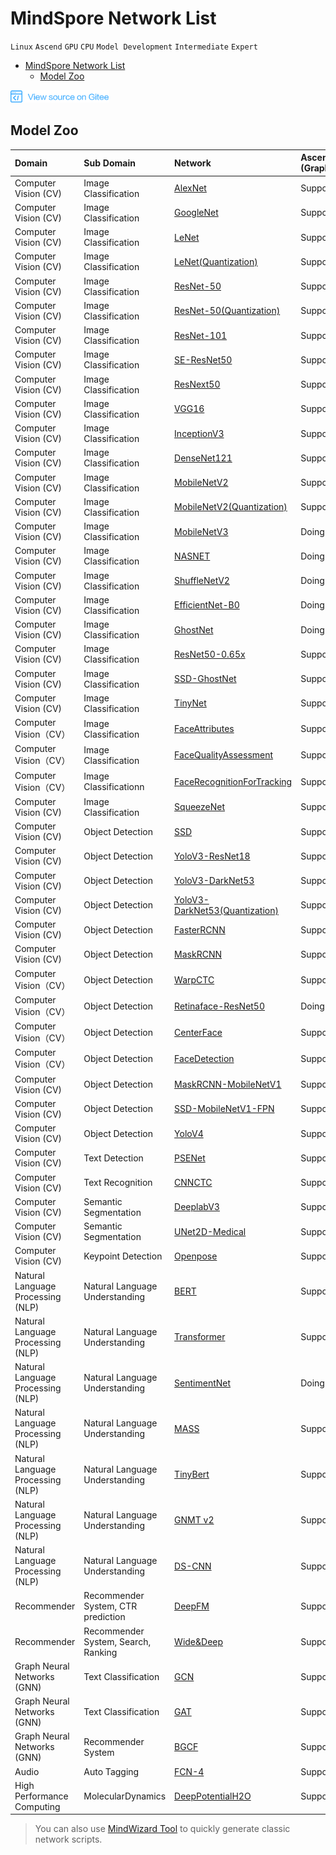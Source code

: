 # MindSpore Network List

`Linux` `Ascend` `GPU` `CPU` `Model Development` `Intermediate` `Expert`

<!-- TOC -->

- [MindSpore Network List](#mindspore-network-list)
    - [Model Zoo](#model-zoo)

<!-- /TOC -->

<a href="https://gitee.com/mindspore/docs/blob/master/docs/note/source_en/network_list_ms.md" target="_blank"><img src="./_static/logo_source.png"></a>

## Model Zoo

|  Domain | Sub Domain    | Network                                   | Ascend (Graph) | Ascend (PyNative) | GPU (Graph) | GPU (PyNative)| CPU (Graph) | CPU (PyNative)
|:------   |:------| :-----------                               |:------   |:------   |:------  |:------  |:----- |:-----
|Computer Vision (CV) | Image Classification  | [AlexNet](https://gitee.com/mindspore/mindspore/blob/master/model_zoo/official/cv/alexnet/src/alexnet.py)          |  Supported |  Supported |  Supported |  Supported | Doing | Doing
| Computer Vision (CV)  | Image Classification  | [GoogleNet](https://gitee.com/mindspore/mindspore/blob/master/model_zoo/official/cv/googlenet/src/googlenet.py)    |  Supported     |  Supported | Supported |  Supported | Doing | Doing
| Computer Vision (CV)  | Image Classification  | [LeNet](https://gitee.com/mindspore/mindspore/blob/master/model_zoo/official/cv/lenet/src/lenet.py)              |  Supported |  Supported |  Supported |  Supported | Supported | Supported
| Computer Vision (CV)  | Image Classification  | [LeNet(Quantization)](https://gitee.com/mindspore/mindspore/blob/master/model_zoo/official/cv/lenet_quant/src/lenet_fusion.py)      |  Supported |  Doing |  Supported |  Doing | Doing | Doing
| Computer Vision (CV)  | Image Classification  | [ResNet-50](https://gitee.com/mindspore/mindspore/blob/master/model_zoo/official/cv/resnet/src/resnet.py)          |  Supported |  Supported |  Supported |  Supported | Doing | Doing
| Computer Vision (CV)  | Image Classification  | [ResNet-50(Quantization)](https://gitee.com/mindspore/mindspore/blob/master/model_zoo/official/cv/resnet50_quant/models/resnet_quant.py)          |  Supported |  Doing |  Doing |  Doing | Doing | Doing
|Computer Vision (CV)  | Image Classification  | [ResNet-101](https://gitee.com/mindspore/mindspore/blob/master/model_zoo/official/cv/resnet/src/resnet.py)       |  Supported |  Supported | Supported |  Supported | Doing | Doing
|Computer Vision (CV)  | Image Classification  | [SE-ResNet50](https://gitee.com/mindspore/mindspore/blob/master/model_zoo/official/cv/resnet/src/resnet.py)      |  Supported | Supported | Doing | Doing | Doing | Doing
|Computer Vision (CV)  | Image Classification  | [ResNext50](https://gitee.com/mindspore/mindspore/blob/master/model_zoo/official/cv/resnext50/src/image_classification.py)     |  Supported |  Supported | Supported |  Supported | Doing | Doing
| Computer Vision (CV)  | Image Classification  | [VGG16](https://gitee.com/mindspore/mindspore/blob/master/model_zoo/official/cv/vgg16/src/vgg.py)                |  Supported |  Supported |  Supported |  Supported | Doing | Doing
| Computer Vision (CV)  | Image Classification  | [InceptionV3](https://gitee.com/mindspore/mindspore/blob/master/model_zoo/official/cv/inceptionv3/src/inception_v3.py)                |  Supported |  Supported |  Doing |  Doing | Doing | Doing
| Computer Vision (CV)  | Image Classification  | [DenseNet121](https://gitee.com/mindspore/mindspore/blob/master/model_zoo/official/cv/densenet121/src/network/densenet.py) |  Supported |  Supported |  Doing |  Doing | Doing | Doing
| Computer Vision (CV)  | Image Classification  | [MobileNetV2](https://gitee.com/mindspore/mindspore/blob/master/model_zoo/official/cv/mobilenetv2/src/mobilenetV2.py)      |  Supported |  Supported |  Supported |  Supported | Doing | Doing
| Computer Vision (CV)  | Image Classification  | [MobileNetV2(Quantization)](https://gitee.com/mindspore/mindspore/blob/master/model_zoo/official/cv/mobilenetv2_quant/src/mobilenetV2.py)   |  Supported |  Doing |  Supported |  Doing | Doing | Doing
| Computer Vision (CV)  | Image Classification  | [MobileNetV3](https://gitee.com/mindspore/mindspore/blob/master/model_zoo/official/cv/mobilenetv3/src/mobilenetV3.py)  |  Doing |  Doing |  Supported |  Supported | Doing | Doing
| Computer Vision (CV)  | Image Classification  | [NASNET](https://gitee.com/mindspore/mindspore/blob/master/model_zoo/official/cv/nasnet/src/nasnet_a_mobile.py) |  Doing |  Doing |  Supported |  Supported | Doing | Doing
| Computer Vision (CV)  | Image Classification  | [ShuffleNetV2](https://gitee.com/mindspore/mindspore/blob/master/model_zoo/official/cv/shufflenetv2/src/shufflenetv2.py) |  Doing |  Doing |  Supported |  Supported | Doing | Doing
| Computer Vision (CV)  | Image Classification  | [EfficientNet-B0](https://gitee.com/mindspore/mindspore/blob/master/model_zoo/official/cv/efficientnet/src/efficientnet.py) |  Doing |  Doing |  Supported |  Supported | Doing | Doing
| Computer Vision (CV)  | Image Classification  | [GhostNet](https://gitee.com/mindspore/mindspore/blob/master/model_zoo/research/cv/ghostnet/src/ghostnet.py) |  Doing |  Doing |  Supported |  Supported | Doing | Doing
| Computer Vision (CV)  | Image Classification  | [ResNet50-0.65x](https://gitee.com/mindspore/mindspore/blob/master/model_zoo/research/cv/resnet50_adv_pruning/src/resnet_imgnet.py) |  Supported |  Supported |  Doing |  Doing | Doing | Doing
| Computer Vision (CV)  | Image Classification  | [SSD-GhostNet](https://gitee.com/mindspore/mindspore/blob/master/model_zoo/research/cv/ssd_ghostnet/src/ssd_ghostnet.py) |  Supported |  Doing |  Doing |  Doing | Doing | Doing
| Computer Vision (CV)  | Image Classification  | [TinyNet](https://gitee.com/mindspore/mindspore/blob/master/model_zoo/research/cv/tinynet/src/tinynet.py) |  Supported |  Doing |  Doing |  Doing | Doing | Doing
 Computer Vision（CV） | Image Classification  | [FaceAttributes](https://gitee.com/mindspore/mindspore/blob/master/model_zoo/research/cv/FaceAttribute/src/FaceAttribute/resnet18.py)     |  Supported |  Doing |  Doing |  Doing | Doing | Doing
| Computer Vision（CV） | Image Classification  | [FaceQualityAssessment](https://gitee.com/mindspore/mindspore/blob/master/model_zoo/research/cv/FaceQualityAssessment/src/face_qa.py)     |  Supported |  Doing |  Doing |  Doing | Doing | Doing
| Computer Vision（CV） | Image Classificationn  | [FaceRecognitionForTracking](https://gitee.com/mindspore/mindspore/blob/master/model_zoo/research/cv/FaceRecognitionForTracking/src/reid.py)     |  Supported |  Doing |  Doing |  Doing | Doing | Doing
| Computer Vision (CV)  | Image Classification  | [SqueezeNet](https://gitee.com/mindspore/mindspore/blob/master/model_zoo/official/cv/squeezenet/src/squeezenet.py) |  Supported |  Doing |  Doing |  Doing | Doing | Doing
|Computer Vision (CV)  | Object Detection  | [SSD](https://gitee.com/mindspore/mindspore/blob/master/model_zoo/official/cv/ssd/src/ssd.py)                   |  Supported |  Supported | Supported | Supported | Supported | Supported
| Computer Vision (CV)  | Object Detection  | [YoloV3-ResNet18](https://gitee.com/mindspore/mindspore/blob/master/model_zoo/official/cv/yolov3_resnet18/src/yolov3.py)         |  Supported |  Supported |  Doing |  Doing | Doing | Doing
| Computer Vision (CV)  | Object Detection  | [YoloV3-DarkNet53](https://gitee.com/mindspore/mindspore/blob/master/model_zoo/official/cv/yolov3_darknet53/src/yolo.py)         |  Supported |  Supported |  Supported |  Supported | Doing | Doing
| Computer Vision (CV)  | Object Detection  | [YoloV3-DarkNet53(Quantization)](https://gitee.com/mindspore/mindspore/blob/master/model_zoo/official/cv/yolov3_darknet53_quant/src/darknet.py)  |  Supported |  Doing |  Doing |  Doing | Doing | Doing
| Computer Vision (CV)  | Object Detection  | [FasterRCNN](https://gitee.com/mindspore/mindspore/blob/master/model_zoo/official/cv/faster_rcnn/src/FasterRcnn/faster_rcnn_r50.py)         |  Supported |  Supported |  Doing |  Doing | Doing | Doing
| Computer Vision (CV)  | Object Detection  | [MaskRCNN](https://gitee.com/mindspore/mindspore/blob/master/model_zoo/official/cv/maskrcnn/src/maskrcnn/mask_rcnn_r50.py)         |  Supported |  Supported |  Doing |  Doing | Doing | Doing
| Computer Vision（CV） | Object Detection  | [WarpCTC](https://gitee.com/mindspore/mindspore/blob/master/model_zoo/official/cv/warpctc/src/warpctc.py)                    |  Supported |  Supported |  Supported |  Supported | Doing | Doing
| Computer Vision（CV） | Object Detection  | [Retinaface-ResNet50](https://gitee.com/mindspore/mindspore/blob/master/model_zoo/official/cv/retinaface_resnet50/src/network.py)     |  Doing |  Doing |  Supported |  Supported | Doing | Doing
| Computer Vision（CV） | Object Detection  | [CenterFace](https://gitee.com/mindspore/mindspore/blob/master/model_zoo/official/cv/centerface/src/centerface.py)     |  Supported |  Doing |  Doing |  Doing | Doing | Doing
| Computer Vision（CV） | Object Detection  | [FaceDetection](https://gitee.com/mindspore/mindspore/blob/master/model_zoo/research/cv/FaceDetection/src/FaceDetection/yolov3.py)     |  Supported |  Doing |  Doing |  Doing | Doing | Doing
| Computer Vision (CV)  | Object Detection  | [MaskRCNN-MobileNetV1](https://gitee.com/mindspore/mindspore/blob/master/model_zoo/official/cv/maskrcnn_mobilenetv1/src/maskrcnn_mobilenetv1/mobilenetv1.py)         |  Supported |  Doing |  Doing |  Doing | Doing | Doing
| Computer Vision (CV)  | Object Detection  | [SSD-MobileNetV1-FPN](https://gitee.com/mindspore/mindspore/blob/master/model_zoo/official/cv/ssd/src/mobilenet_v1_fpn.py)         |  Supported |  Doing |  Doing |  Doing | Doing | Doing
| Computer Vision (CV)  | Object Detection  | [YoloV4](https://gitee.com/mindspore/mindspore/blob/master/model_zoo/official/cv/yolov4/src/yolo.py)         |  Supported |  Doing |  Doing |  Doing | Doing | Doing
| Computer Vision (CV) | Text Detection  | [PSENet](https://gitee.com/mindspore/mindspore/blob/master/model_zoo/official/cv/psenet/src/ETSNET/etsnet.py)                |  Supported |  Supported |  Doing |  Doing | Doing | Doing
| Computer Vision (CV) | Text Recognition  | [CNNCTC](https://gitee.com/mindspore/mindspore/blob/master/model_zoo/official/cv/cnnctc/src/cnn_ctc.py)                |  Supported |  Supported |  Doing |  Doing | Doing | Doing
| Computer Vision (CV) | Semantic Segmentation  | [DeeplabV3](https://gitee.com/mindspore/mindspore/blob/master/model_zoo/official/cv/deeplabv3/src/nets/deeplab_v3/deeplab_v3.py)     |  Supported |  Supported |  Doing |  Doing | Doing | Doing
| Computer Vision (CV) | Semantic Segmentation  | [UNet2D-Medical](https://gitee.com/mindspore/mindspore/blob/master/model_zoo/official/cv/unet/src/unet/unet_model.py)                |  Supported |  Supported |  Doing |  Doing | Doing | Doing
 Computer Vision (CV) | Keypoint Detection  | [Openpose](https://gitee.com/mindspore/mindspore/blob/master/model_zoo/official/cv/openpose/src/openposenet.py)                |  Supported |  Doing |  Doing |  Doing | Doing | Doing
| Natural Language Processing (NLP) | Natural Language Understanding  | [BERT](https://gitee.com/mindspore/mindspore/blob/master/model_zoo/official/nlp/bert/src/bert_model.py)        |  Supported |  Supported |  Supported |  Supported | Doing | Doing
| Natural Language Processing (NLP) | Natural Language Understanding  | [Transformer](https://gitee.com/mindspore/mindspore/blob/master/model_zoo/official/nlp/transformer/src/transformer_model.py)   |  Supported |  Supported |  Supported |  Supported | Doing | Doing
| Natural Language Processing (NLP) | Natural Language Understanding  | [SentimentNet](https://gitee.com/mindspore/mindspore/blob/master/model_zoo/official/nlp/lstm/src/lstm.py)      |  Doing |  Doing |  Supported |  Supported | Supported | Supported
| Natural Language Processing (NLP) | Natural Language Understanding  | [MASS](https://gitee.com/mindspore/mindspore/blob/master/model_zoo/official/nlp/mass/src/transformer/transformer_for_train.py)   |  Supported |  Supported |  Supported |  Supported | Doing | Doing
| Natural Language Processing (NLP) | Natural Language Understanding  | [TinyBert](https://gitee.com/mindspore/mindspore/blob/master/model_zoo/official/nlp/tinybert/src/tinybert_model.py)       |  Supported |  Supported |  Supported | Doing | Doing | Doing
| Natural Language Processing (NLP) | Natural Language Understanding  | [GNMT v2](https://gitee.com/mindspore/mindspore/blob/master/model_zoo/official/nlp/gnmt_v2/src/gnmt_model/gnmt.py)        |  Supported |  Doing |  Doing | Doing | Doing | Doing
| Natural Language Processing (NLP) | Natural Language Understanding  | [DS-CNN](https://gitee.com/mindspore/mindspore/blob/master/model_zoo/research/nlp/dscnn/src/ds_cnn.py)                    |  Supported |  Doing |  Doing | Doing | Doing | Doing
| Recommender | Recommender System, CTR prediction  | [DeepFM](https://gitee.com/mindspore/mindspore/blob/master/model_zoo/official/recommend/deepfm/src/deepfm.py)                               |  Supported |  Supported |  Supported | Supported| Doing | Doing
| Recommender | Recommender System, Search, Ranking  | [Wide&Deep](https://gitee.com/mindspore/mindspore/blob/master/model_zoo/official/recommend/wide_and_deep/src/wide_and_deep.py)             |  Supported |  Supported |  Supported | Supported | Doing | Doing
| Graph Neural Networks (GNN) | Text Classification  | [GCN](https://gitee.com/mindspore/mindspore/blob/master/model_zoo/official/gnn/gcn/src/gcn.py)                                          |  Supported |  Supported |  Doing |  Doing | Doing | Doing
| Graph Neural Networks (GNN) | Text Classification  | [GAT](https://gitee.com/mindspore/mindspore/blob/master/model_zoo/official/gnn/gat/src/gat.py)                                          |  Supported |  Supported |  Doing |  Doing | Doing | Doing
| Graph Neural Networks (GNN) | Recommender System | [BGCF](https://gitee.com/mindspore/mindspore/blob/master/model_zoo/official/gnn/bgcf/src/bgcf.py)                                         |  Supported |  Doing |  Doing |  Doing | Doing | Doing
| Audio | Auto Tagging | [FCN-4](https://gitee.com/mindspore/mindspore/blob/master/model_zoo/research/audio/fcn-4/src/musictagger.py)   |  Supported |  Supported |  Doing |  Doing | Doing | Doing
| High Performance Computing | MolecularDynamics | [DeepPotentialH2O](https://gitee.com/mindspore/mindspore/blob/master/model_zoo/research/hpc/molecular_dynamics/src/network.py)   |  Supported |  Doing |  Doing |  Doing | Doing | Doing

> You can also use [MindWizard Tool](https://gitee.com/mindspore/mindinsight/tree/master/mindinsight/wizard/) to quickly generate classic network scripts.

